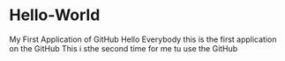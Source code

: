 # Hello-World
My First Application of GitHub
Hello Everybody this is the first application on the GitHub
This i sthe second time for me tu use the GitHub
